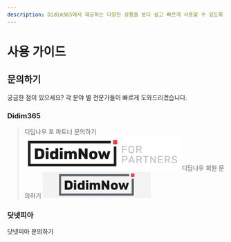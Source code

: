 ```yaml
---
description: Didim365에서 제공하는 다양한 상품을 보다 쉽고 빠르게 사용할 수 있도록 자세한 설명을 제공합니다.
---
```


# 사용 가이드

## 문의하기

궁금한 점이 있으세요? 각 분야 별 전문가들이 빠르게 도와드리겠습니다.

### Didim365
 >디딤나우 포 파트너 문의하기
  [![(디딤나우 포 파트너 문의하기)](.gitbook/assets/logo_didimnowfp.png)](https://cloud.didim365.com/)
 >디딤나우 회원 문의하기
  [![(디딤나우 회원 문의하기)](.gitbook/assets/logo_login.gif)](https://partner.didim365.com/)
### 닷넷피아
닷넷피아 문의하기


